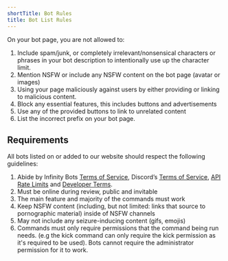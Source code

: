 ```yaml
---
shortTitle: Bot Rules
title: Bot List Rules
---
```


On your bot page, you are not allowed to:
  1. Include spam/junk, or completely irrelevant/nonsensical characters or phrases in your bot description to intentionally use up the character limit.
  2. Mention NSFW or include any NSFW content on the bot page (avatar or images)
  3. Using your page maliciously against users by either providing or linking to malicious content. 
  4. Block any essential features, this includes buttons and advertisements 
  5. Use any of the provided buttons to link to unrelated content 
  6. List the incorrect prefix on your bot page.

## Requirements
All bots listed on or added to our website should respect the following guidelines: 
  1. Abide by Infinity Bots [Terms of Service](https://infinitybotlist.com/terms), Discord’s [Terms of Service](https://discord.com/terms), [API Rate Limits](https://discord.com/developers/docs/topics/rate-limits) and [Developer Terms](https://discord.com/developers/docs/legal). 
  2. Must be online during review, public and invitable
  3. The main feature and majority of the commands must work
  4. Keep NSFW content (including, but not limited: links that source to pornographic material) inside of NSFW channels
  5. May not include any seizure-inducing content (gifs, emojis)
  6. Commands must only require permissions that the command being run needs. (e.g the kick command can only require the kick permission as it's required to be used). Bots cannot require the administrator permission for it to work.
